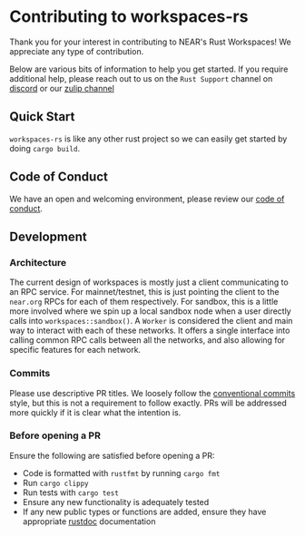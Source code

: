 # Contributing to workspaces-rs

Thank you for your interest in contributing to NEAR's Rust Workspaces! We appreciate any type of contribution.

Below are various bits of information to help you get started. If you require additional help, please reach out to us on the `Rust Support` channel on [discord](https://discord.gg/nearprotocol) or our [zulip channel](https://near.zulipchat.com/)

## Quick Start

`workspaces-rs` is like any other rust project so we can easily get started by doing `cargo build`.

## Code of Conduct

We have an open and welcoming environment, please review our [code of conduct](CODE_OF_CONDUCT.md).

## Development

### Architecture

The current design of workspaces is mostly just a client communicating to an RPC service. For mainnet/testnet, this is just pointing the client to the `near.org` RPCs for each of them respectively. For sandbox, this is a little more involved where we spin up a local sandbox node when a user directly calls into `workspaces::sandbox()`. A `Worker` is considered the client and main way to interact with each of these networks. It offers a single interface into calling common RPC calls between all the networks, and also allowing for specific features for each network.

### Commits

Please use descriptive PR titles. We loosely follow the [conventional commits](https://www.conventionalcommits.org/en/v1.0.0/) style, but this is not a requirement to follow exactly. PRs will be addressed more quickly if it is clear what the intention is.

### Before opening a PR

Ensure the following are satisfied before opening a PR:

- Code is formatted with `rustfmt` by running `cargo fmt`
- Run `cargo clippy`
- Run tests with `cargo test`
- Ensure any new functionality is adequately tested
- If any new public types or functions are added, ensure they have appropriate [rustdoc](https://doc.rust-lang.org/rustdoc/what-is-rustdoc.html) documentation
